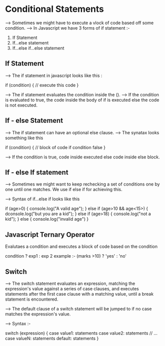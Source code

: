 
# Conditional Statements

--> Sometimes we might have to execute a vlock of code based off some condition.
--> In Javascript we have 3 forms of if statement :-

1. If Statement
2. If...else statement
3. If...else if...else statement

## If Statement

--> The if statement in javascript looks like this :

if (condition) {
    // execute this code
}

--> The if statement evaluates the condition inside the ().
--> If the condition is evaluated to true, the code inside the body of if is executed else the code is not executed.

## If - else Statement

--> The if statement can have an optional else clause.
--> The synatax looks something like this 

if (condition) {
    // block of code if condition false
}

--> If the condition is true, code inside executed else code inside else block.

## If - else If statement

--> Sometimes we might want to keep rechecking a set of conditions one by one until one matches. We use if else if for achieving this.

--> Syntax of if...else if looks like this 

if (age>0) {
    console.log("A valid age");
}
else if (age>10 && age<15>) {
    dconsole.log("but you are a kid");
}
else if (age>18) {
    console.log("not a kid");
}
else {
    console.log("invalid age")
}

## Javascript Ternary Operator

Evalutaes a condition and executes a block of code based on the condition 

condition ? exp1 : exp 2
example :-
(marks >10) ? 'yes' : 'no'

## Switch

--> The switch statement evaluates an expression, matching the expression's value against a series of case clauses,
 and executes statements after the first case clause with a matching value, until a break statement is encountered.

--> The default clause of a switch statement will be jumped to if no case matches the expression's value.

--> Syntax :- 

switch (expression) {
  case value1:
    statements
  case value2:
    statements
  // …
  case valueN:
    statements
  default:
    statements
}
